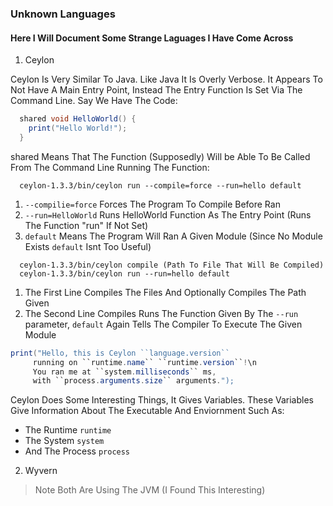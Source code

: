 ### Unknown Languages
#### Here I Will Document Some Strange Laguages I Have Come Across

1. Ceylon

Ceylon Is Very Similar To Java.
Like Java It Is Overly Verbose.
It Appears To Not Have A Main Entry Point, Instead The Entry Function Is Set Via The Command Line.
Say We Have The Code:
```Java
  shared void HelloWorld() {
    print("Hello World!");
  }
```
shared Means That The Function (Supposedly) Will be Able To Be Called From The Command Line
Running The Function:
```batch
  ceylon-1.3.3/bin/ceylon run --compile=force --run=hello default
```
1. `--compilie=force` Forces The Program To Compile Before Ran
2. `--run=HelloWorld` Runs HelloWorld Function As The Entry Point (Runs The Function "run" If Not Set)
3. `default` Means The Program Will Ran A Given Module (Since No Module Exists `default` Isnt Too Useful)
```batch
  ceylon-1.3.3/bin/ceylon compile (Path To File That Will Be Compiled)
  ceylon-1.3.3/bin/ceylon run --run=hello default
```
1. The First Line Compiles The Files And Optionally Compiles The Path Given
2. The Second Line Compiles Runs The Function Given By The `--run` parameter, `default` Again Tells The Compiler To Execute The Given Module
```Java
print("Hello, this is Ceylon ``language.version``  
     running on ``runtime.name`` ``runtime.version``!\n
     You ran me at ``system.milliseconds`` ms, 
     with ``process.arguments.size`` arguments.");
```
Ceylon Does Some Interesting Things, It Gives Variables.
These Variables Give Information About The Executable And Enviornment Such As:
- The Runtime `runtime`
- The System `system`
- And The Process `process`


2. Wyvern



> Note Both Are Using The JVM (I Found This Interesting)
